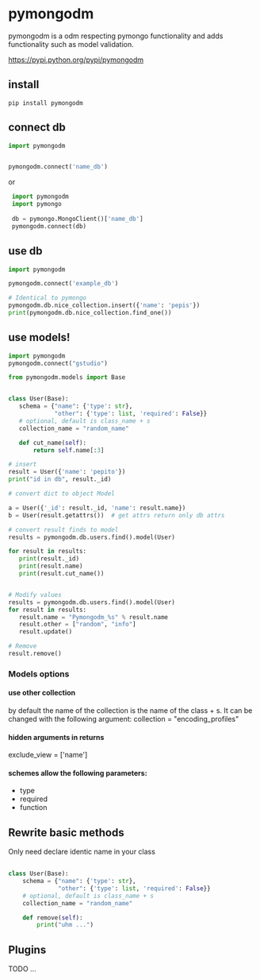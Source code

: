 # pymongodm

 pymongodm is a odm respecting pymongo functionality and adds functionality such as model validation.

https://pypi.python.org/pypi/pymongodm

## install
```
pip install pymongodm
```


## connect db
 ```python
 import pymongodm
 
 
 pymongodm.connect('name_db')
 ```
 
or

```python
 import pymongodm
 import pymongo
 
 db = pymongo.MongoClient()['name_db']
 pymongodm.connect(db)
 ```
 
## use db
 ```python
 import pymongodm
 
 pymongodm.connect('example_db')
 
 # Identical to pymongo
 pymongodm.db.nice_collection.insert({'name': 'pepis'})
 print(pymongodm.db.nice_collection.find_one())
 ```
 
## use models!
 
 ```python
 import pymongodm
pymongodm.connect("gstudio")

from pymongodm.models import Base


class User(Base):
    schema = {"name": {'type': str},
              "other": {'type': list, 'required': False}}
    # optional, default is class_name + s
    collection_name = "random_name"

    def cut_name(self):
        return self.name[:3]

# insert
result = User({'name': 'pepito'})
print("id in db", result._id)

# convert dict to object Model

a = User({'_id': result._id, 'name': result.name})
b = User(result.getattrs())  # get attrs return only db attrs

# convert result finds to model
results = pymongodm.db.users.find().model(User)

for result in results:
    print(result._id)
    print(result.name)
    print(result.cut_name())


# Modify values
results = pymongodm.db.users.find().model(User)
for result in results:
    result.name = "Pymongodm_%s" % result.name
    result.other = ["random", "info"]
    result.update()

# Remove
result.remove()

 ```
 
 
### Models options
#### use other collection
by default the name of the collection is the name of the class + s.
It can be changed with the following argument:
collection = "encoding_profiles"

#### hidden arguments in returns
exclude_view = ['name']

#### schemes allow the following parameters:
 - type
 - required
 - function


## Rewrite basic methods
 Only need declare identic name in your class
 
```python
 
class User(Base):
    schema = {"name": {'type': str},
              "other": {'type': list, 'required': False}}
    # optional, default is class_name + s
    collection_name = "random_name"

    def remove(self):
        print("uhm ...")
```

## Plugins
TODO ...
